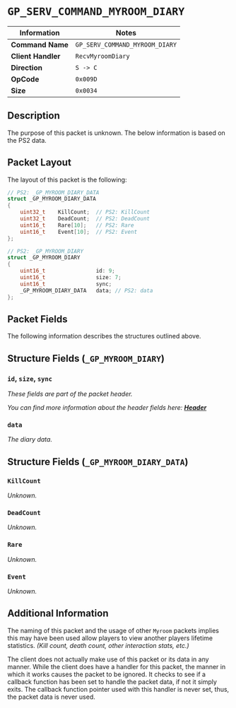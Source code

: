 # `GP_SERV_COMMAND_MYROOM_DIARY`

| Information               | Notes |
|---                        |---    |
| **Command Name**          | `GP_SERV_COMMAND_MYROOM_DIARY` |
| **Client Handler**        | `RecvMyroomDiary` |
| **Direction**             | `S -> C` |
| **OpCode**                | `0x009D` |
| **Size**                  | `0x0034` |

## Description

The purpose of this packet is unknown. The below information is based on the PS2 data.

## Packet Layout

The layout of this packet is the following:

```cpp
// PS2: _GP_MYROOM_DIARY_DATA
struct _GP_MYROOM_DIARY_DATA
{
    uint32_t    KillCount;  // PS2: KillCount
    uint32_t    DeadCount;  // PS2: DeadCount
    uint16_t    Rare[10];   // PS2: Rare
    uint16_t    Event[10];  // PS2: Event
};

// PS2: _GP_MYROOM_DIARY
struct _GP_MYROOM_DIARY
{
    uint16_t                id: 9;
    uint16_t                size: 7;
    uint16_t                sync;
    _GP_MYROOM_DIARY_DATA   data; // PS2: data
};
```

## Packet Fields

The following information describes the structures outlined above.

## Structure Fields (`_GP_MYROOM_DIARY`)

### `id`, `size`, `sync`

_These fields are part of the packet header._

_You can find more information about the header fields here: [**Header**](/world/HEADER.md)_

### `data`

_The diary data._

## Structure Fields (`_GP_MYROOM_DIARY_DATA`)

### `KillCount`

_Unknown._

### `DeadCount`

_Unknown._

### `Rare`

_Unknown._

### `Event`

_Unknown._

## Additional Information

The naming of this packet and the usage of other `Myroom` packets implies this may have been used allow players to view another players lifetime statistics. _(Kill count, death count, other interaction stats, etc.)_

The client does not actually make use of this packet or its data in any manner. While the client does have a handler for this packet, the manner in which it works causes the packet to be ignored. It checks to see if a callback function has been set to handle the packet data, if not it simply exits. The callback function pointer used with this handler is never set, thus, the packet data is never used.
